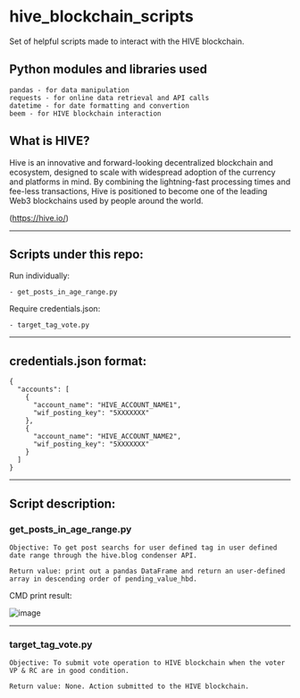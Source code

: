 # hive_blockchain_scripts
Set of helpful scripts made to interact with the HIVE blockchain.

## Python modules and libraries used
```
pandas - for data manipulation
requests - for online data retrieval and API calls
datetime - for date formatting and convertion
beem - for HIVE blockchain interaction
```

## What is HIVE?
Hive is an innovative and forward-looking decentralized blockchain and ecosystem, designed to scale with widespread adoption of the currency and platforms in mind. By combining the lightning-fast processing times and fee-less transactions, Hive is positioned to become one of the leading Web3 blockchains used by people around the world.

 (https://hive.io/)

---

## Scripts under this repo:

  Run individually:
  
    - get_posts_in_age_range.py
    
  Require credentials.json:
  
    - target_tag_vote.py


---
    
## credentials.json format:

```
{
  "accounts": [
    {
      "account_name": "HIVE_ACCOUNT_NAME1",
      "wif_posting_key": "5XXXXXXX"
    },
    {
      "account_name": "HIVE_ACCOUNT_NAME2",
      "wif_posting_key": "5XXXXXXX"
    }
  ]
}

```

---
    
## Script description:

### get_posts_in_age_range.py

```Objective: To get post searchs for user defined tag in user defined date range through the hive.blog condenser API.```

```Return value: print out a pandas DataFrame and return an user-defined array in descending order of pending_value_hbd.```

CMD print result:

![image](https://user-images.githubusercontent.com/15119515/131226190-8f9c5083-3025-49b1-8c77-ee7321ca49f3.png)

---

### target_tag_vote.py

```Objective: To submit vote operation to HIVE blockchain when the voter VP & RC are in good condition.```

```Return value: None. Action submitted to the HIVE blockchain.```

